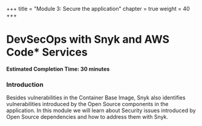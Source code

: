 +++
title = "Module 3: Secure the application"
chapter = true
weight = 40
+++

# DevSecOps with Snyk and AWS Code* Services

**Estimated Completion Time: 30 minutes**

### Introduction

Besides vulnerabilities in the Container Base Image, Snyk also identifies vulnerabilities introduced by the Open Source components in the application. In this module we will learn about Security issues introduced by Open Source dependencies and how to address them with Snyk.